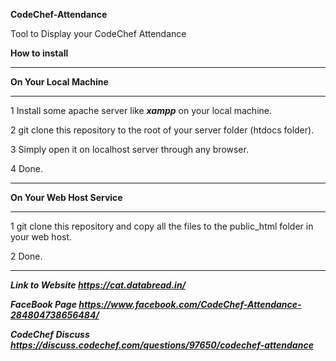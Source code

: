  __CodeChef-Attendance__

Tool to Display your CodeChef Attendance


 __How to install__

_______________________________
   __On Your Local Machine__
_______________________________


1 Install some apache server like ___xampp___ on your local machine.

2 git clone this repository to the root of your server folder (htdocs folder).

3 Simply open it on localhost server through any browser.

4 Done.

___________________________________
   __On Your Web Host Service__
___________________________________

1 git clone this repository and copy all the files to the public_html folder in your web host.

2 Done.

____________________________________


___Link to Website https://cat.databread.in/___

___FaceBook Page https://www.facebook.com/CodeChef-Attendance-284804738656484/___

___CodeChef Discuss https://discuss.codechef.com/questions/97650/codechef-attendance___
